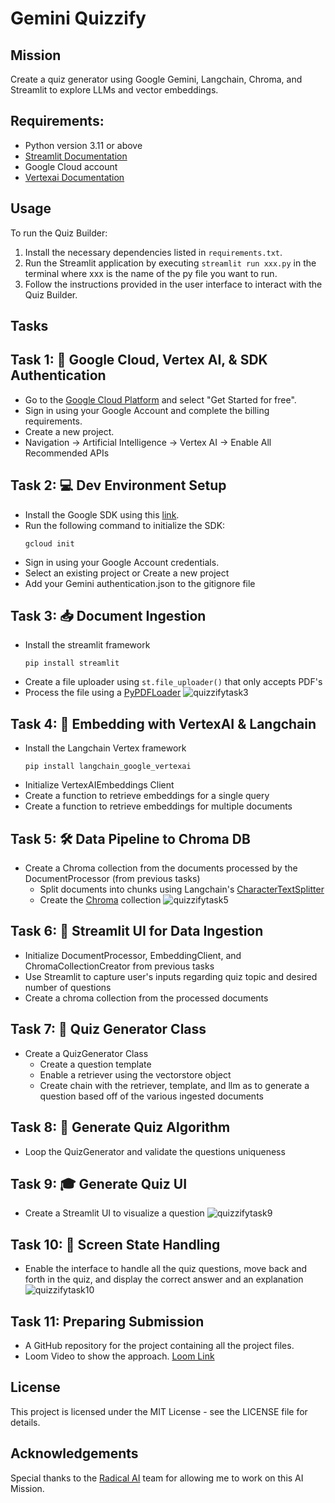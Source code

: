 # Gemini Quizzify

## Mission
Create a quiz generator using Google Gemini, Langchain, Chroma, and Streamlit to explore LLMs and vector embeddings. 

## Requirements:

- Python version 3.11 or above
- [Streamlit Documentation](https://docs.streamlit.io/)
- Google Cloud account
- [Vertexai Documentation](https://cloud.google.com/vertex-ai)


## Usage

To run the Quiz Builder:

1. Install the necessary dependencies listed in `requirements.txt`.
2. Run the Streamlit application by executing `streamlit run xxx.py` in the terminal where xxx is the name of the py file you want to run.
3. Follow the instructions provided in the user interface to interact with the Quiz Builder.


## Tasks

## Task 1: 🔑 Google Cloud, Vertex AI, & SDK Authentication

- Go to the [Google Cloud Platform](console.cloud.google.com) and select "Get Started for free".
- Sign in using your Google Account and complete the billing requirements.
- Create a new project.
- Navigation -> Artificial Intelligence -> Vertex AI -> Enable All Recommended APIs


## Task 2: 💻 Dev Environment Setup

- Install the Google SDK using this [link](https://cloud.google.com/sdk/docs/install).
- Run the following command to initialize the SDK:
  ```
  gcloud init
- Sign in using your Google Account credentials.
- Select an existing project or Create a new project
- Add your Gemini authentication.json to the gitignore file


## Task 3: 📥 Document Ingestion

- Install the streamlit framework
  ```
  pip install streamlit
- Create a file uploader using ```st.file_uploader()``` that only accepts PDF's
- Process the file using a [PyPDFLoader](https://python.langchain.com/docs/modules/data_connection/document_loaders/pdf#using-pypdf)
  ![quizzifytask3](https://github.com/hari660/geminiQuizzify/assets/55326522/e1366955-19f7-4fa4-85f7-b10020ec6e4d)



## Task 4: 🔗 Embedding with VertexAI & Langchain
- Install the Langchain Vertex framework
  ```
  pip install langchain_google_vertexai
- Initialize VertexAIEmbeddings Client
- Create a function to retrieve embeddings for a single query
- Create a function to retrieve embeddings for multiple documents


## Task 5: 🛠️ Data Pipeline to Chroma DB
- Create a Chroma collection from the documents processed by the DocumentProcessor (from previous tasks)
  - Split documents into chunks using Langchain's [CharacterTextSplitter](https://python.langchain.com/docs/modules/data_connection/document_transformers/character_text_splitter)
  - Create the [Chroma](https://docs.trychroma.com/) collection
  ![quizzifytask5](https://github.com/hari660/geminiQuizzify/assets/55326522/377606c6-c695-411a-b30a-5c88183033f6)



## Task 6: 📡 Streamlit UI for Data Ingestion
- Initialize DocumentProcessor, EmbeddingClient, and ChromaCollectionCreator from previous tasks
- Use Streamlit to capture user's inputs regarding quiz topic and desired number of questions
- Create a chroma collection from the processed documents

## Task 7: 🧠 Quiz Generator Class
- Create a QuizGenerator Class
  - Create a question template
  - Enable a retriever using the vectorstore object
  - Create chain with the retriever, template, and llm as to generate a question based off of the various ingested documents



## Task 8: 🔮 Generate Quiz Algorithm
- Loop the QuizGenerator and validate the questions uniqueness



## Task 9: 🎓 Generate Quiz UI
- Create a Streamlit UI to visualize a question
  ![quizzifytask9](https://github.com/hari660/geminiQuizzify/assets/55326522/a95aa6ea-b7d5-4ccb-9368-96fe64aa7590)





## Task 10: 🔄 Screen State Handling
- Enable the interface to handle all the quiz questions, move back and forth in the quiz, and display the correct answer and an explanation
  ![quizzifytask10](https://github.com/hari660/geminiQuizzify/assets/55326522/6c89bc3e-16da-49d9-aab1-73e7498cd5e7)




## Task 11: Preparing Submission

 - A GitHub repository for the project containing all the project files.
 - Loom Video to show the approach. [Loom Link](https://www.loom.com/share/0d3477b7b1564b648903a67f07756414?sid=f9a28bf1-1fb8-469e-b8e3-06b0ff630ebb)


## License

This project is licensed under the MIT License - see the LICENSE file for details.



## Acknowledgements
Special thanks to the [Radical AI](https://lab.radicalai.app/) team for allowing me to work on this AI Mission.
